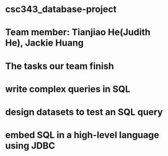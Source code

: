 # csc343_database-project

# Team member: Tianjiao He(Judith He), Jackie Huang

# The tasks our team finish
# write complex queries in SQL
# design datasets to test an SQL query
# embed SQL in a high-level language using JDBC
